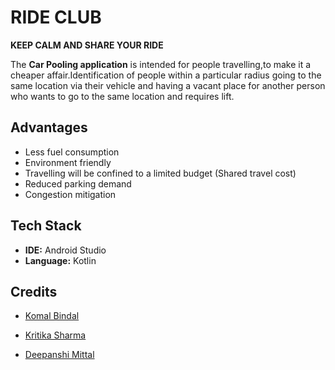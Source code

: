 
# RIDE CLUB
**KEEP CALM AND SHARE YOUR RIDE**


The **Car Pooling application** is intended for people travelling,to make it a cheaper affair.Identification of people within a particular radius going to the same location via their vehicle  and having a vacant place for another person who wants to go to the same location and requires lift.


##  Advantages

- Less fuel consumption
- Environment friendly
- Travelling will be confined to a limited budget (Shared travel cost)
- Reduced parking demand
- Congestion mitigation


  
## Tech Stack

- **IDE:** Android Studio
- **Language:** Kotlin



  
## Credits

- [Komal Bindal](https://github.com/komal-bindal)

- [Kritika Sharma](https://github.com/kritika-sharma130)

- [Deepanshi Mittal](https://github.com/deepanshi-mitta)

